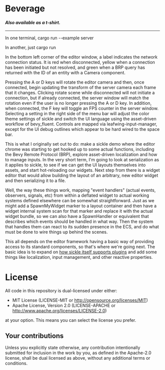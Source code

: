 # Beverage

#### _Also available as a t-shirt._

---

In one terminal, cargo run --example server

In another, just cargo run

In the bottom left corner of the editor window, a label indicates the network connection status.
It is red when disconnected, yellow when a connection has been initiated but not resolved, and
green when a BRP query has returned with the ID of an entity with a Camera component.

Pressing the A or D keys will rotate the editor camera and then, once connected, begin updating the
transform of the server camera each frame that it changes. Clicking rotate scene while disconnected
will not initiate a connection, but if already connected, the server window will match the rotation
even if the user is no longer pressing the A or D key. In addition, when connected, the F key will
toggle an FPS counter in the server window. Selecting a setting in the right side of the menu bar will
adjust the color theme settings of sickle and switch the UI language using the asset-driven workflow
of bevy_fluent. Controls are mapped via leafwing-input-manager, except for the UI debug outlines
which appear to be hard wired to the space bar.

This is what I originally set out to do: make a sickle demo where the editor chrome was starting to
get hooked up to some actual functions, including the Bevy Remote Protocol (BRP), explore
asset-driven localization and how to manage inputs. In the very short term, I'm going to look at
serialization as it applies to sickle, to see if we can get the UI layouts themselves into assets,
and start hot-reloading our widgets. Next step from there is a widget editor that would allow
building the layout of an arbitrary, new editor widget and then serializing it to a file.

Well, the way these things work, mapping "event handlers" (actual events, observers, signals, etc)
from within a deflated widget to actual working systems defined elsewhere can be somewhat
straightforward. Just as we might add a SpawnMyWidget marker to a layout container and then have a
widget internal system scan for that marker and replace it with the actual widget bundle, so we can
also have a SpawnHandler or equivalent that describes which events should be handled in what way.
Then the system that handles them can react to its sudden presence in the ECS, and do what must be
done to wire things up behind the scenes.

This all depends on the editor framework having a basic way of providing access to its standard
components, so that's where we're going next. The basic idea is to expand on [how sickle itself
supports plugins](https://github.com/UmbraLuminosa/sickle_ui?tab=readme-ov-file#extending-sickle-ui)
and add some things like localization, input management, and other reactive properties.

# License

All code in this repository is dual-licensed under either:

- MIT License (LICENSE-MIT or http://opensource.org/licenses/MIT)
- Apache License, Version 2.0 (LICENSE-APACHE or http://www.apache.org/licenses/LICENSE-2.0)

at your option. This means you can select the license you prefer.

## Your contributions

Unless you explicitly state otherwise, any contribution intentionally submitted for inclusion in the work by you, as defined in the Apache-2.0 license, shall be dual licensed as above, without any additional terms or conditions.
